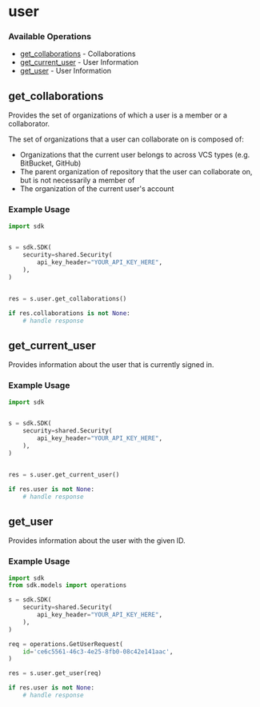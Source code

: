 # user

### Available Operations

* [get_collaborations](#get_collaborations) - Collaborations
* [get_current_user](#get_current_user) - User Information
* [get_user](#get_user) - User Information

## get_collaborations

Provides the set of organizations of which a user is a member or a collaborator.

The set of organizations that a user can collaborate on is composed of:

* Organizations that the current user belongs to across VCS types (e.g. BitBucket, GitHub)
* The parent organization of repository that the user can collaborate on, but is not necessarily a member of
* The organization of the current user's account

### Example Usage

```python
import sdk


s = sdk.SDK(
    security=shared.Security(
        api_key_header="YOUR_API_KEY_HERE",
    ),
)


res = s.user.get_collaborations()

if res.collaborations is not None:
    # handle response
```

## get_current_user

Provides information about the user that is currently signed in.

### Example Usage

```python
import sdk


s = sdk.SDK(
    security=shared.Security(
        api_key_header="YOUR_API_KEY_HERE",
    ),
)


res = s.user.get_current_user()

if res.user is not None:
    # handle response
```

## get_user

Provides information about the user with the given ID.

### Example Usage

```python
import sdk
from sdk.models import operations

s = sdk.SDK(
    security=shared.Security(
        api_key_header="YOUR_API_KEY_HERE",
    ),
)

req = operations.GetUserRequest(
    id='ce6c5561-46c3-4e25-8fb0-08c42e141aac',
)

res = s.user.get_user(req)

if res.user is not None:
    # handle response
```

